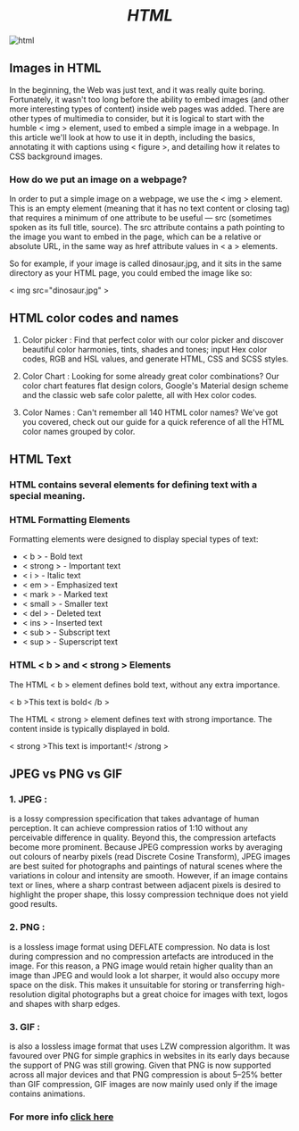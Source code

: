 # $$HTML$$

![html](https://1.bp.blogspot.com/-BvjPllHHXRs/X4_vl8sH0FI/AAAAAAAABmk/2hoBV42tgDgWoz25dWkXVAh556F_PWrewCNcBGAsYHQ/s1200/html.jpeg)

## Images in HTML

In the beginning, the Web was just text, and it was really quite boring. Fortunately, it wasn't too long before the ability to embed images (and other more interesting types of content) inside web pages was added. There are other types of multimedia to consider, but it is logical to start with the humble < img > element, used to embed a simple image in a webpage. In this article we'll look at how to use it in depth, including the basics, annotating it with captions using < figure >, and detailing how it relates to CSS background images.

### How do we put an image on a webpage?

In order to put a simple image on a webpage, we use the < img > element. This is an empty element (meaning that it has no text content or closing tag) that requires a minimum of one attribute to be useful — src (sometimes spoken as its full title, source). The src attribute contains a path pointing to the image you want to embed in the page, which can be a relative or absolute URL, in the same way as href attribute values in < a > elements.

So for example, if your image is called dinosaur.jpg, and it sits in the same directory as your HTML page, you could embed the image like so:

< img src="dinosaur.jpg" >

## HTML color codes and names

1. Color picker : Find that perfect color with our color picker and discover beautiful color harmonies, tints, shades and tones; input Hex color codes, RGB and HSL values, and generate HTML, CSS and SCSS styles.

2. Color Chart : Looking for some already great color combinations? Our color chart features flat design colors, Google's Material design scheme and the classic web safe color palette, all with Hex color codes.

3. Color Names : Can't remember all 140 HTML color names? We've got you covered, check out our guide for a quick reference of all the HTML color names grouped by color.

## HTML Text

### HTML contains several elements for defining text with a special meaning.

### HTML Formatting Elements

Formatting elements were designed to display special types of text:

+ < b > - Bold text
+ < strong > - Important text
+ < i > - Italic text
+ < em > - Emphasized text
+ < mark > - Marked text
+ < small > - Smaller text
+ < del > - Deleted text
+ < ins > - Inserted text
+ < sub > - Subscript text
+ < sup > - Superscript text

### HTML < b > and < strong > Elements

The HTML < b > element defines bold text, without any extra importance.

< b >This text is bold< /b >

The HTML < strong > element defines text with strong importance. The content inside is typically displayed in bold.

< strong >This text is important!< /strong >

## JPEG vs PNG vs GIF

### 1. JPEG :
is a lossy compression specification that takes advantage of human perception. It can achieve compression ratios of 1:10 without any perceivable difference in quality. Beyond this, the compression artefacts become more prominent. Because JPEG compression works by averaging out colours of nearby pixels (read Discrete Cosine Transform), JPEG images are best suited for photographs and paintings of natural scenes where the variations in colour and intensity are smooth. However, if an image contains text or lines, where a sharp contrast between adjacent pixels is desired to highlight the proper shape, this lossy compression technique does not yield good results.

### 2. PNG : 
is a lossless image format using DEFLATE compression. No data is lost during compression and no compression artefacts are introduced in the image. For this reason, a PNG image would retain higher quality than an image than JPEG and would look a lot sharper, it would also occupy more space on the disk. This makes it unsuitable for storing or transferring high-resolution digital photographs but a great choice for images with text, logos and shapes with sharp edges.

### 3. GIF : 
is also a lossless image format that uses LZW compression algorithm. It was favoured over PNG for simple graphics in websites in its early days because the support of PNG was still growing. Given that PNG is now supported across all major devices and that PNG compression is about 5–25% better than GIF compression, GIF images are now mainly used only if the image contains animations.

### For more info [click here](https://blog.imagekit.io/jpeg-vs-png-vs-gif-which-image-format-to-use-and-when-c8913ae3e01d)